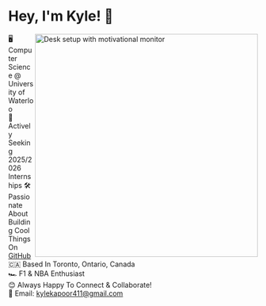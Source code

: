 # Hey, I'm Kyle! 👋

<img align="right" width="450" src="https://images.unsplash.com/photo-1503437313881-503a91226402?q=80&w=2832&auto=format&fit=crop&ixlib=rb-4.0.3&ixid=M3wxMjA3fDB8MHxwaG90by1wYWdlfHx8fGVufDB8fHx8fA%3D%3D" alt="Desk setup with motivational monitor">

🖥️ Computer Science @ University of Waterloo  
🚀 Actively Seeking 2025/2026 Internships
🛠️ Passionate About Building Cool Things On [GitHub](https://github.com/kylekapoor?tab=repositories)  
🇨🇦 Based In Toronto, Ontario, Canada  
🏎️ F1 & NBA Enthusiast  
😊 Always Happy To Connect & Collaborate!  
📧 Email: [kylekapoor411@gmail.com](mailto:kylekapoor411@gmail.com)
